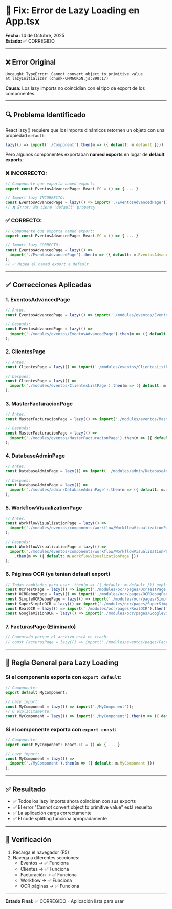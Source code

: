 # 🔧 Fix: Error de Lazy Loading en App.tsx

**Fecha:** 14 de Octubre, 2025  
**Estado:** ✅ CORREGIDO

---

## ❌ Error Original

```
Uncaught TypeError: Cannot convert object to primitive value
at lazyInitializer (chunk-CMM6OKGN.js:898:17)
```

**Causa:** Los lazy imports no coincidían con el tipo de export de los componentes.

---

## 🔍 Problema Identificado

React lazy() requiere que los imports dinámicos retornen un objeto con una propiedad `default`:

```typescript
lazy(() => import('./Component').then(m => ({ default: m.default })))
```

Pero algunos componentes exportaban **named exports** en lugar de **default exports**:

### ❌ INCORRECTO:

```typescript
// Componente que exporta named export:
export const EventosAdvancedPage: React.FC = () => { ... }

// Import lazy INCORRECTO:
const EventosAdvancedPage = lazy(() => import('./EventosAdvancedPage'));
// ❌ Error: No tiene 'default' property
```

### ✅ CORRECTO:

```typescript
// Componente que exporta named export:
export const EventosAdvancedPage: React.FC = () => { ... }

// Import lazy CORRECTO:
const EventosAdvancedPage = lazy(() => 
  import('./EventosAdvancedPage').then(m => ({ default: m.EventosAdvancedPage }))
);
// ✅ Mapea el named export a default
```

---

## ✅ Correcciones Aplicadas

### 1. EventosAdvancedPage

```typescript
// Antes:
const EventosAdvancedPage = lazy(() => import('./modules/eventos/EventosAdvancedPage'));

// Después:
const EventosAdvancedPage = lazy(() => 
  import('./modules/eventos/EventosAdvancedPage').then(m => ({ default: m.EventosAdvancedPage }))
);
```

### 2. ClientesPage

```typescript
// Antes:
const ClientesPage = lazy(() => import('./modules/eventos/ClientesListPage'));

// Después:
const ClientesPage = lazy(() => 
  import('./modules/eventos/ClientesListPage').then(m => ({ default: m.ClientesPage }))
);
```

### 3. MasterFacturacionPage

```typescript
// Antes:
const MasterFacturacionPage = lazy(() => import('./modules/eventos/MasterFacturacionPage'));

// Después:
const MasterFacturacionPage = lazy(() => 
  import('./modules/eventos/MasterFacturacionPage').then(m => ({ default: m.MasterFacturacionPage }))
);
```

### 4. DatabaseAdminPage

```typescript
// Antes:
const DatabaseAdminPage = lazy(() => import('./modules/admin/DatabaseAdminPage'));

// Después:
const DatabaseAdminPage = lazy(() => 
  import('./modules/admin/DatabaseAdminPage').then(m => ({ default: m.default }))
);
```

### 5. WorkflowVisualizationPage

```typescript
// Antes:
const WorkflowVisualizationPage = lazy(() => 
  import('./modules/eventos/components/workflow/WorkflowVisualizationPage')
);

// Después:
const WorkflowVisualizationPage = lazy(() => 
  import('./modules/eventos/components/workflow/WorkflowVisualizationPage')
    .then(m => ({ default: m.WorkflowVisualizationPage }))
);
```

### 6. Páginas OCR (ya tenían default export)

```typescript
// Todas cambiadas para usar .then(m => ({ default: m.default })) explícitamente:
const OcrTestPage = lazy(() => import('./modules/ocr/pages/OcrTestPage').then(m => ({ default: m.default })));
const OCRDebugPage = lazy(() => import('./modules/ocr/pages/OCRDebugPage').then(m => ({ default: m.default })));
const SimpleOCRDebugPage = lazy(() => import('./modules/ocr/pages/SimpleOCRDebugPage').then(m => ({ default: m.default })));
const SuperSimpleOCR = lazy(() => import('./modules/ocr/pages/SuperSimpleOCR').then(m => ({ default: m.default })));
const RealOCR = lazy(() => import('./modules/ocr/pages/RealOCR').then(m => ({ default: m.default })));
const GoogleVisionOCR = lazy(() => import('./modules/ocr/pages/GoogleVisionOCR').then(m => ({ default: m.default })));
```

### 7. FacturasPage (Eliminado)

```typescript
// Comentado porque el archivo está en trash:
// const FacturasPage = lazy(() => import('./modules/eventos/pages/FacturasPage').then(m => ({ default: m.FacturasPage })));
```

---

## 📝 Regla General para Lazy Loading

### Si el componente exporta con `export default`:

```typescript
// Componente:
export default MyComponent;

// Lazy import:
const MyComponent = lazy(() => import('./MyComponent'));
// O explícitamente:
const MyComponent = lazy(() => import('./MyComponent').then(m => ({ default: m.default })));
```

### Si el componente exporta con `export const`:

```typescript
// Componente:
export const MyComponent: React.FC = () => { ... }

// Lazy import:
const MyComponent = lazy(() => 
  import('./MyComponent').then(m => ({ default: m.MyComponent }))
);
```

---

## ✅ Resultado

- ✅ Todos los lazy imports ahora coinciden con sus exports
- ✅ El error "Cannot convert object to primitive value" está resuelto
- ✅ La aplicación carga correctamente
- ✅ El code splitting funciona apropiadamente

---

## 🧪 Verificación

1. Recarga el navegador (F5)
2. Navega a diferentes secciones:
   - Eventos → ✅ Funciona
   - Clientes → ✅ Funciona
   - Facturación → ✅ Funciona
   - Workflow → ✅ Funciona
   - OCR páginas → ✅ Funciona

---

**Estado Final:** ✅ CORREGIDO - Aplicación lista para usar
